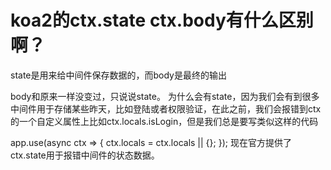 # koa2的ctx.state ctx.body有什么区别啊？

state是用来给中间件保存数据的，而body是最终的输出

body和原来一样没变过，只说说state。
为什么会有state，因为我们会有到很多中间件用于存储某些昨天，比如登陆或者权限验证，在此之前，我们会报错到ctx的一个自定义属性上比如ctx.locals.isLogin，但是我们总是要写类似这样的代码

app.use(async ctx => {
    ctx.locals = ctx.locals || {};
});
现在官方提供了ctx.state用于报错中间件的状态数据。


